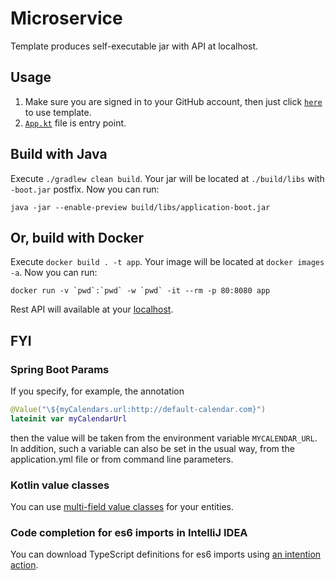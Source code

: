 # Microservice

Template produces self-executable jar with API at localhost.

## Usage

1. Make sure you are signed in to your GitHub account, then just
   click [`here`](https://github.com/demidko/application/generate) to use template.
2. [`App.kt`](src/main/kotlin/app/example/App.kt) file is entry point.

## Build with Java

Execute `./gradlew clean build`. Your jar will be located at `./build/libs` with `-boot.jar` postfix.
Now you can run:

```shell
java -jar --enable-preview build/libs/application-boot.jar
```

## Or, build with Docker

Execute `docker build . -t app`. Your image will be located at `docker images -a`. Now you can
run:

```shell
docker run -v `pwd`:`pwd` -w `pwd` -it --rm -p 80:8080 app
```

Rest API will available at your [localhost](http://localhost/).

## FYI

### Spring Boot Params

If you specify, for example, the annotation

```kotlin
@Value("\${myCalendars.url:http://default-calendar.com}")
lateinit var myCalendarUrl
```

then the value will be taken from the environment variable `MYCALENDAR_URL`. In addition, such a variable can also be
set in the usual way, from the application.yml file or from command line parameters.

### Kotlin value classes

You can
use [multi-field value classes](https://github.com/zhelenskiy/KEEP/blob/patch-6/proposals/multi-field-value-classes.md)
for your entities.

### Code completion for es6 imports in IntelliJ IDEA

You can download TypeScript definitions for es6 imports
using [an intention action](https://www.jetbrains.com/help/webstorm/configuring-javascript-libraries.html#ws_js_configuring_libraries_ts_definition_files_download_procedure). 